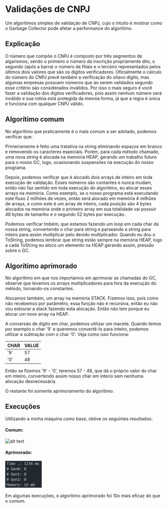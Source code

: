 # Validações de CNPJ
Um algorítimos simples de validação de CNPJ, cujo o intuito é mostrar como o Garbage Collector pode afetar a performance do algorítimo.

## Explicação
O número que compõe o CNPJ é composto por três segmentos de algarismos, sendo o primeiro o número da inscrição propriamente dito, o segundo (após a barra) o número de filiais e o terceiro representados pelos últimos dois valores que são os dígitos verificadores.
Oficialmente o cálculo do número do CNPJ prevê também a verificação do oitavo dígito, mas algumas empresas possuem números que ao serem validados segundo esse critério são considerados inválidos.
Por isso o mais seguro é você fazer a validação dos dígitos verificadores, pois assim nenhum número será inválido e sua rotina está protegida da mesma forma, já que a regra é única e funciona com qualquer CNPJ válido.

## Algorítimo comum
No algorítimo que praticamente é o mais comum a ser adotado, podemos verificar que:

Primeiramente é feito uma tratativa na string eliminando espaços em branco e removendo os caracteres especiais. Porém, para cada método chamado, uma nova string é alocada na memória HEAP, gerando um trabalho futuro para o nosso GC, logo, ocasionando suspensões na execução do nosso programa.

Depois, podemos verificar que é alocado dois arrays de inteiro em toda execução de validação. Esses números são contantes e nunca mudam, então não faz sentido em toda execução do algorítimo, eu alocar esses arrays na memória. Como exemplo, se o nosso programa está executando este fluxo 2 milhões de vezes, então será alocado em memória 4 milhões de arrays, e como este é um array de inteiro, cada posição são 4 bytes alocados na memória onde o primeiro array em sua totalidade vai possuir 48 bytes de tamanho e o segundo 52 bytes por execução.

Podemos verificar tmbém, que estamos fazendo um loop em cada char da nossa string, convertendo o char para string e parseando a string para inteiro para assim multiplicar pelo devido multiplicador. Quando eu dou o ToString, podemos lembrar que string estão sempre na memória HEAP, logo a cada ToString eu aloco um elemento na HEAP gerando assim, pressão sobre o GC.

## Algorítimo aprimorado
No algorítimo em que nos importamos em aprimorar as chamadas do GC, observe que levamos os arrays multiplicadores para fora da execução do método, tornando-os constantes.

Alocamos também, um array na memória STACK. Fizemos isso, pois como não recebemos por parâmetro, essa função não é recursiva, então eu não vou estourar a stack fazendo esta alocação. Então não tem porque eu alocar um novo array na HEAP.

A conversão de dígito em char, podemos utilizar um macete. Quando temos por exemplo o char '9' e queremos convertê-lo para inteiro, podemos utilizar a subtração com o char '0'. Veja como isso funciona: 

CHAR | VALUE 
--- | ---
'9' | 57
'0' | 48

Então se fizemos '9' - '0', teremos 57 - 48, que dá o próprio valor do char em inteiro, convertendo assim nosso char em interio sem nenhuma alocação desnecessária.

O restante foi somente aprimoramento do algorítimo.

## Execuções
Utilizando a minha máquina como base, obtive os seguintes resultados:

#### Comum:
![alt text](https://github.com/Farllon/cnpj-validations-gc/blob/main/commom.png?raw=true)

#### Aprimorado:
![alt text](https://github.com/Farllon/cnpj-validations-gc/blob/main/fast.png?raw=true)

Em algumas execuções, o algorítimo aprimorado foi 10x mais eficaz do que o comum.